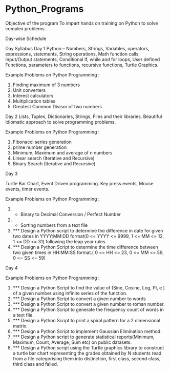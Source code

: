 # Python_Programs

Objective of the program
To impart hands on training on Python to solve complex problems.


Day-wise Schedule


Day	Syllabus
Day 1
Python – Numbers, Strings, Variables, operators, expressions, statements, String operations, Math function calls, Input/Output statements, Conditional If, while and for loops, User defined Functions, parameters to functions, recursive functions, Turtle Graphics.

Example Problems on Python Programming :

1.	Finding maximum of 3 numbers
2.	Unit converters
3.	Interest calculators
4.	Multiplication tables
5.	Greatest Common Divisor of two numbers


Day 2	Lists, Tuples, Dictionaries, Strings, Files and their libraries. Beautiful Idiomatic approach to solve programming problems.

Example Problems on Python Programming :
1.	Fibonacci series generation
2.	prime number generation
3.	Minimum, Maximum and average of n numbers
4.	Linear search (Iterative and Recursive)
5.	Binary Search (Iterative and Recursive)

Day 3	

Turtle Bar Chart, Event Driven programming. Key press events, Mouse events, timer events.

Example Problems on Python Programming :
1.	* Binary to Decimal Conversion / Perfect Number
2.	* Sorting numbers from a text file
3.	*** Design a Python script to determine the difference in date for given two dates in YYYY:MM:DD format(0 <= YYYY <= 9999, 1 <= MM <= 12, 1 <= DD <= 31) following the leap year rules.
4.	*** Design a Python Script to determine the time difference between two given times in HH:MM:SS format.( 0 <= HH <= 23, 0 <= MM <= 59, 0 <= SS <= 59)

Day 4	

Example Problems on Python Programming :

1.	*** Design a Python Script to find the value of (Sine, Cosine, Log, PI, e ) of a given number using infinite series of the function.
2.	*** Design a Python Script to convert a given number to words
3.	*** Design a Python Script to convert a given number to roman number.
4.	*** Design a Python Script to generate the frequency count of words in a text file.
5.	*** Design a Python Script to print a spiral pattern for a 2 dimensional matrix.
6.	*** Design a Python Script to implement Gaussian Elimination method.
7.	*** Design a Python script to generate statistical reports(Minimum, Maximum, Count, Average, Sum etc) on public datasets.
8.	*** Design a Python script using the Turtle graphics library to construct a turtle bar chart representing the grades obtained by N students read from a file categorising them into distinction, first class, second class, third class and failed.
